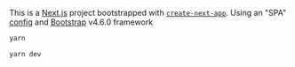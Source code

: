 This is a [Next.js](https://nextjs.org/) project bootstrapped with [`create-next-app`](https://github.com/vercel/next.js/tree/canary/packages/create-next-app).
Using an "SPA" [config](https://colinhacks.com/essays/building-a-spa-with-nextjs) and [Bootstrap](https://getbootstrap.com/) v4.6.0 framework

```bash
yarn
```

```
yarn dev
```
